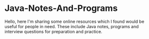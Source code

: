 # Java-Notes-And-Programs
Hello, here I'm sharing some online resources which I found would be useful for people in need. These include Java notes, programs and interview questions for preparation and practice.
